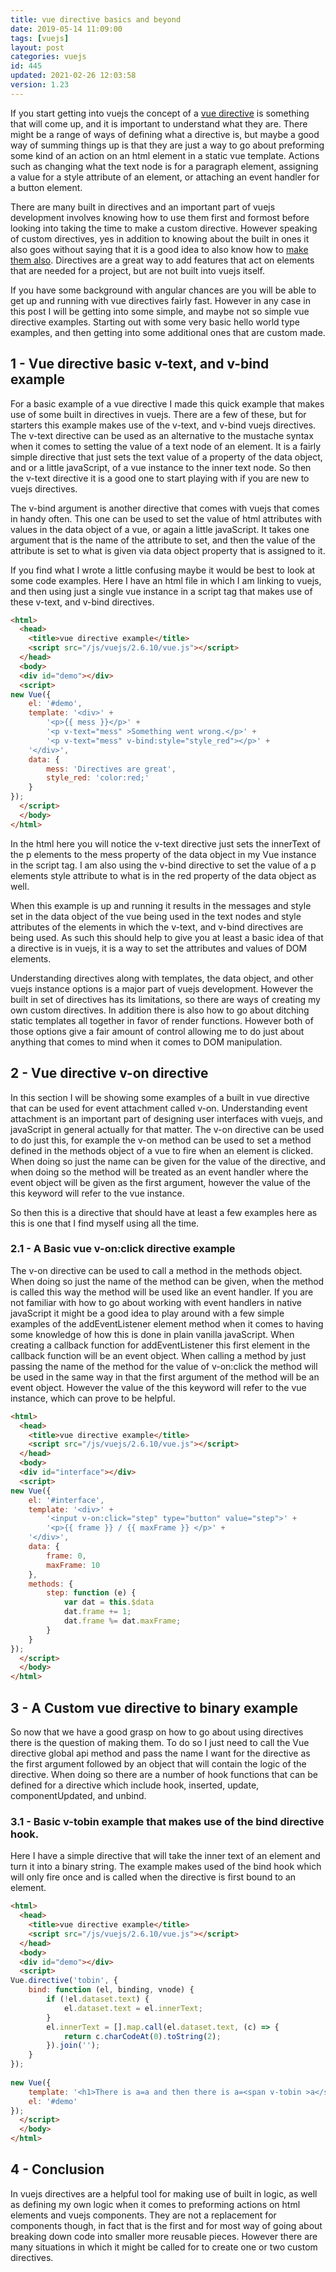 ```yaml
---
title: vue directive basics and beyond
date: 2019-05-14 11:09:00
tags: [vuejs]
layout: post
categories: vuejs
id: 445
updated: 2021-02-26 12:03:58
version: 1.23
---
```


If you start getting into vuejs the concept of a [vue directive](https://012.vuejs.org/guide/directives.html) is something that will come up, and it is important to understand what they are. There might be a range of ways of defining what a directive is, but maybe a good way of summing things up is that they are just a way to go about preforming some kind of an action on an html element in a static vue template. Actions such as changing what the text node is for a paragraph element, assigning a value for a style attribute of an element, or attaching an event handler for a button element.

There are many built in directives and an important part of vuejs development involves knowing how to use them first and formost before looking into taking the time to make a custom directive. However speaking of custom  directives, yes in addition to knowing about the built in ones it also goes without saying that it is a good idea to also know how to [make them also](https://vuejs.org/v2/guide/custom-directive.html). Directives are a great way to add features that act on elements that are needed for a project, but are not built into vuejs itself. 

If you have some background with angular chances are you will be able to get up and running with vue directives fairly fast. However in any case in this post I will be getting into some simple, and maybe not so simple vue directive examples. Starting out with some very basic hello world type examples, and then getting into some additional ones that are custom made.

<!-- more -->

## 1 - Vue directive basic v-text, and v-bind example

For a basic example of a vue directive I made this quick example that makes use of some built in directives in vuejs. There are a few of these, but for starters this example makes use of the v-text, and v-bind vuejs directives. The v-text directive can be used as an alternative to the mustache syntax when it comes to setting the value of a text node of an element. It is a fairly simple directive that just sets the text value of a property of the data object, and or a little javaScript, of a vue instance to the inner text node. So then the v-text directive it is a good one to start playing with if you are new to vuejs directives. 

The v-bind argument is another directive that comes with vuejs that comes in handy often. This one can be used to set the value of html attributes with values in the data object of a vue, or again a little javaScript. It takes one argument that is the name of the attribute to set, and then the value of the attribute is set to what is given via data object property that is assigned to it.

If you find what I wrote a little confusing maybe it would be best to look at some code examples. Here I have an html file in which I am linking to vuejs, and then using just a single vue instance in a script tag that makes use of these v-text, and v-bind directives.

```html
<html>
  <head>
    <title>vue directive example</title>
    <script src="/js/vuejs/2.6.10/vue.js"></script>
  </head>
  <body>
  <div id="demo"></div>
  <script>
new Vue({
    el: '#demo',
    template: '<div>' +
        '<p>{{ mess }}</p>' +
        '<p v-text="mess" >Something went wrong.</p>' +
        '<p v-text="mess" v-bind:style="style_red"></p>' +
    '</div>',
    data: {
        mess: 'Directives are great',
        style_red: 'color:red;'
    }
});
  </script>
  </body>
</html>
```

In the html here you will notice the v-text directive just sets the innerText of the p elements to the mess property of the data object in my Vue instance in the script tag. I am also using the v-bind directive to set the value of a p elements style attribute to what is in the red property of the data object as well.

When this example is up and running it results in the messages and style set in the data object of the vue being used in the text nodes and style attributes of the elements in which the v-text, and v-bind directives are being used. As such this should help to give you at least a basic idea of that a directive is in vuejs, it is a way to set the attributes and values of DOM elements.

Understanding directives along with templates, the data object, and other vuejs instance options is a major part of vuejs development. However the built in set of directives has its limitations, so there are ways of creating my own custom directives. In addition there is also how to go about ditching static templates all together in favor of render functions. However both of those options give a fair amount of control allowing me to do just about anything that comes to mind when it comes to DOM manipulation.

## 2 - Vue directive v-on directive

In this section I will be showing some examples of a built in vue directive that can be used for event attachment called v-on. Understanding event attachment is an important part of designing user interfaces with vuejs, and javaScript in general actually for that matter. The v-on directive can be used to do just this, for example the v-on method can be used to set a method defined in the methods object of a vue to fire when an element is clicked. When doing so just the name can be given for the value of the directive, and when doing so the method will be treated as an event handler where the event object will be given as the first argument, however the value of the this keyword will refer to the vue instance.

So then this is a directive that should have at least a few examples here as this is one that I find myself using all the time.

### 2.1 - A Basic vue v-on:click directive example

The v-on directive can be used to call a method in the methods object. When doing so just the name of the method can be given, when the method is called this way the method will be used like an event handler. If you are not familiar with how to go about working with event handlers in native javaScript it might be a good idea to play around with a few simple examples of the addEventListener element method when it comes to having some knowledge of how this is done in plain vanilla javaScript. When creating a callback function for addEventListener this first element in the callback function will be an event object. When calling a method by just passing the name of the method for the value of v-on:click the method will be used in the same way in that the first argument of the method will be an event object. However the value of the this keyword will refer to the vue instance, which can prove to be helpful.

```html
<html>
  <head>
    <title>vue directive example</title>
    <script src="/js/vuejs/2.6.10/vue.js"></script>
  </head>
  <body>
  <div id="interface"></div>
  <script>
new Vue({
    el: '#interface',
    template: '<div>' +
        '<input v-on:click="step" type="button" value="step">' +
        '<p>{{ frame }} / {{ maxFrame }} </p>' +
    '</div>',
    data: {
        frame: 0,
        maxFrame: 10
    },
    methods: {
        step: function (e) {
            var dat = this.$data
            dat.frame += 1;
            dat.frame %= dat.maxFrame;
        }
    }
});
  </script>
  </body>
</html>
```

## 3 - A Custom vue directive to binary example

So now that we have a good grasp on how to go about using directives there is the question of making them. To do so I just need to call the Vue directive global api method and pass the name I want for the directive as the first argument followed by an object that will contain the logic of the directive. When doing so there are a number of hook functions that can be defined for a directive which include hook, inserted, update, componentUpdated, and unbind.

### 3.1 - Basic v-tobin example that makes use of the bind directive hook.

Here I have a simple directive that will take the inner text of an element and turn it into a binary string. The example makes used of the bind hook which will only fire once and is called when the directive is first bound to an element.

```html
<html>
  <head>
    <title>vue directive example</title>
    <script src="/js/vuejs/2.6.10/vue.js"></script>
  </head>
  <body>
  <div id="demo"></div>
  <script>
Vue.directive('tobin', {
    bind: function (el, binding, vnode) {
        if (!el.dataset.text) {
            el.dataset.text = el.innerText;
        }
        el.innerText = [].map.call(el.dataset.text, (c) => {
            return c.charCodeAt(0).toString(2);
        }).join('');
    }
});
 
new Vue({
    template: '<h1>There is a=a and then there is a=<span v-tobin >a</span></h1>',
    el: '#demo'
});
  </script>
  </body>
</html>
```

## 4 - Conclusion

In vuejs directives are a helpful tool for making use of built in logic, as well as defining my own logic when it comes to preforming actions on html elements and vuejs components. They are not a replacement for components though, in fact that is the first and for most way of going about breaking down code into smaller more reusable pieces. However there are many situations in which it might be called for to create one or two custom directives.
